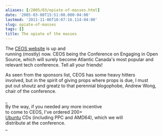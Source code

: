 ```yaml
---
aliases: [/2005/03/opiate-of-masses.html]
date: '2005-03-08T15:51:00.000-04:00'
lastmod: '2011-11-06T10:07:16.114-04:00'
slug: opiate-of-masses
tags: []
title: The opiate of the masses
---
```


  
The [CEOS website](http://ceos.dal-acm.ca) is up and  
running (mostly) now. CEOS being the Conference on Engaging in Open  
Source, which will surely become Atlantic Canada's most popular and  
relevant tech conference. Tell all your friends!  

  
  

  
As seen from the sponsors list, CEOS has some heavy hitters  
involved, but in the spirit of giving props where props is due, I must  
put out shoutz and greatz to that perennial blogophobe, Andrew Wong,  
chair of the conference.  

  
  

  
_  
By the way, if you needed any more incentive  
to come to CEOS, I've ordered 200+  
[Ubuntu](http://www.ubuntu.com) CDs (including PPC and AMD64), which we will  
distribute at the conference.  
_  

